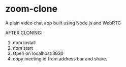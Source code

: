 # zoom-clone
A plain video chat app built using Node.js and WebRTC


AFTER CLONING:
1. npm install
2. npm start
3. Open on localhost:3030
4. copy meeting id from address bar and share.
